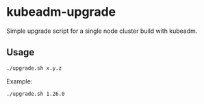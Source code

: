 # kubeadm-upgrade

Simple upgrade script for a single node cluster build with kubeadm.

## Usage

```bash
./upgrade.sh x.y.z
```

Example: 

```bash
./upgrade.sh 1.26.0
```
